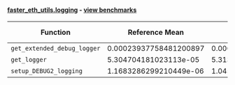 #### [faster_eth_utils.logging](https://github.com/BobTheBuidler/faster-eth-utils/blob/master/faster_eth_utils/logging.py) - [view benchmarks](https://github.com/BobTheBuidler/faster-eth-utils/blob/master/benchmarks/test_logging_benchmarks.py)

| Function | Reference Mean | Faster Mean | % Change | Speedup (%) | x Faster | Faster |
|----------|---------------|-------------|----------|-------------|----------|--------|
| `get_extended_debug_logger` | 0.00023937758481200897 | 0.00023832566159498063 | 0.44% | 0.44% | 1.00x | ✅ |
| `get_logger` | 5.304704181023113e-05 | 5.313980874889255e-05 | -0.17% | -0.17% | 1.00x | ❌ |
| `setup_DEBUG2_logging` | 1.1683286299210449e-06 | 1.0455380244772517e-06 | 10.51% | 11.74% | 1.12x | ✅ |
